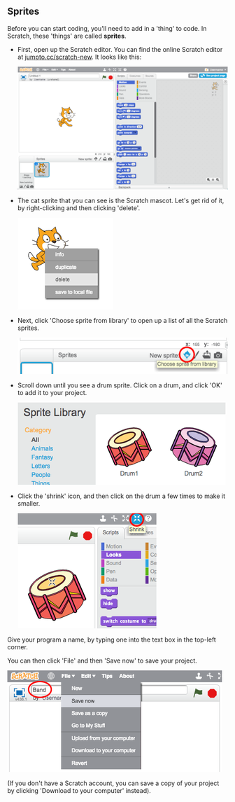 ## Sprites

Before you can start coding, you'll need to add in a 'thing' to code. In Scratch, these 'things' are called __sprites__.



+ First, open up the Scratch editor. You can find the online Scratch editor at <a href="http://jumpto.cc/scratch-new" target="_blank">jumpto.cc/scratch-new</a>. It looks like this:

	![screenshot](images/band-scratch.png)

+ The cat sprite that you can see is the Scratch mascot. Let's get rid of it, by right-clicking and then clicking 'delete'.

	![screenshot](images/band-delete.png)

+ Next, click 'Choose sprite from library' to open up a list of all the Scratch sprites.

	![screenshot](images/band-sprite-library.png)

+ Scroll down until you see a drum sprite. Click on a drum, and click 'OK' to add it to your project.

	![screenshot](images/band-sprite-drum.png)

+ Click the 'shrink' icon, and then click on the drum a few times to make it smaller.

	![screenshot](images/band-shrink.png)



Give your program a name, by typing one into the text box in the top-left corner.

You can then click 'File' and then 'Save now' to save your project.

![screenshot](images/band-save.png)

(If you don't have a Scratch account, you can save a copy of your project by clicking 'Download to your computer' instead).

